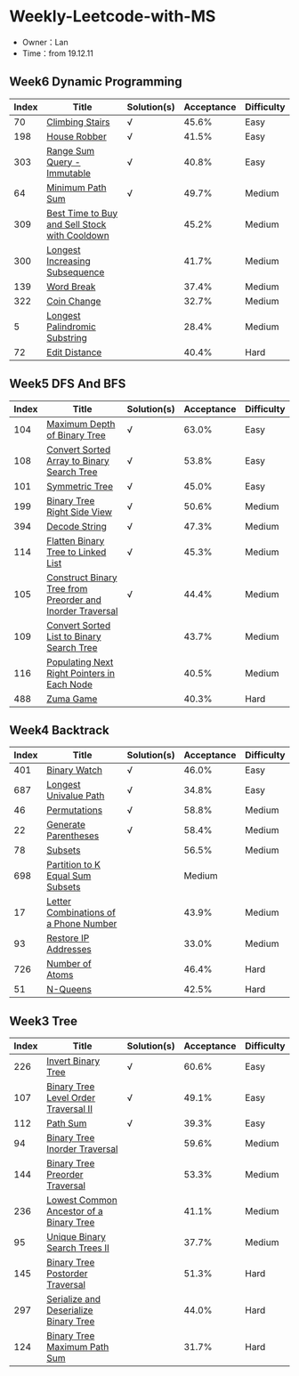 # Weekly-Leetcode-with-MS
- Owner：Lan 
- Time：from 19.12.11

## Week6 Dynamic Programming
Index|Title|Solution(s)|Acceptance|Difficulty
-|-|-|-|-
70|[Climbing Stairs](https://leetcode.com/problems/climbing-stairs)|√|45.6%|Easy
198|[House Robber](https://leetcode.com/problems/house-robber)|√|41.5%|Easy
303|[Range Sum Query - Immutable](https://leetcode.com/problems/range-sum-query-immutable)|√|40.8%|Easy
64|[Minimum Path Sum](https://leetcode.com/problems/minimum-path-sum)|√|49.7%|Medium
309|[Best Time to Buy and Sell Stock with Cooldown](https://leetcode.com/problems/best-time-to-buy-and-sell-stock-with-cooldown)||45.2%|Medium
300|[Longest Increasing Subsequence](https://leetcode.com/problems/longest-increasing-subsequence)||41.7%|Medium
139|[Word Break](https://leetcode.com/problems/word-break)||37.4%|Medium
322|[Coin Change](https://leetcode.com/problems/coin-change)||32.7%|Medium
5|[Longest Palindromic Substring](https://leetcode.com/problems/longest-palindromic-substring)||28.4%|Medium
72|[Edit Distance](https://leetcode.com/problems/edit-distance)||40.4%|Hard

## Week5 DFS And BFS
Index|Title|Solution(s)|Acceptance|Difficulty
-|-|-|-|-
104|[Maximum Depth of Binary Tree](https://leetcode.com/problems/maximum-depth-of-binary-tree)|√|63.0%|Easy
108|[Convert Sorted Array to Binary Search Tree](https://leetcode.com/problems/convert-sorted-array-to-binary-search-tree)|√|53.8%|Easy
101|[Symmetric Tree](https://leetcode.com/problems/symmetric-tree)|√|45.0%|Easy
199|[Binary Tree Right Side View](https://leetcode.com/problems/binary-tree-right-side-view)|√|50.6%|Medium
394|[Decode String](https://leetcode.com/problems/decode-string)|√|47.3%|Medium
114|[Flatten Binary Tree to Linked List](https://leetcode.com/problems/flatten-binary-tree-to-linked-list)|√|45.3%|Medium
105|[Construct Binary Tree from Preorder and Inorder Traversal](https://leetcode.com/problems/construct-binary-tree-from-preorder-and-inorder-traversal)|√|44.4%|Medium
109|[Convert Sorted List to Binary Search Tree](https://leetcode.com/problems/convert-sorted-list-to-binary-search-tree)||43.7%|Medium
116|[Populating Next Right Pointers in Each Node](https://leetcode.com/problems/populating-next-right-pointers-in-each-node)||40.5%|Medium
488|[Zuma Game](https://leetcode.com/problems/zuma-game)||40.3%|Hard


## Week4 Backtrack
Index|Title|Solution(s)|Acceptance|Difficulty
-|-|-|-|-
401|[Binary Watch](https://leetcode.com/problems/binary-watch)|√|46.0%|Easy
687|[Longest Univalue Path](https://leetcode.com/problems/longest-univalue-path)|√|34.8%|Easy
46|[Permutations](https://leetcode.com/problems/permutations)|√|58.8%|Medium
22|[Generate Parentheses](https://leetcode.com/problems/generate-parentheses)|√|58.4%|Medium
78|[Subsets](https://leetcode.com/problems/subsets)||56.5%|Medium
698|[Partition to K Equal Sum Subsets](https://leetcode.com/problems/partition-to-k-equal-sum-subsets)||Medium
17|[Letter Combinations of a Phone Number](https://leetcode.com/problems/letter-combinations-of-a-phone-number)||43.9%|Medium
93|[Restore IP Addresses](https://leetcode.com/problems/restore-ip-addresses)||33.0%|Medium
726|[Number of Atoms](https://leetcode.com/problems/number-of-atoms)||46.4%|Hard
51|[N-Queens](https://leetcode.com/problems/n-queens)||42.5%|Hard


## Week3 Tree
Index|Title|Solution(s)|Acceptance|Difficulty
-|-|-|-|-
226|[Invert Binary Tree](https://leetcode.com/problems/invert-binary-tree)|√|60.6%|Easy
107|[Binary Tree Level Order Traversal II](https://leetcode.com/problems/binary-tree-level-order-traversal-ii)|√|49.1%|Easy
112|[Path Sum](https://leetcode.com/problems/path-sum)|√|39.3%|Easy
94|[Binary Tree Inorder Traversal](https://leetcode.com/problems/binary-tree-inorder-traversal)||59.6%|Medium
144|[Binary Tree Preorder Traversal](https://leetcode.com/problems/binary-tree-preorder-traversal)||53.3%|Medium
236|[Lowest Common Ancestor of a Binary Tree](https://leetcode.com/problems/lowest-common-ancestor-of-a-binary-tree)||41.1%|Medium
95|[Unique Binary Search Trees II](https://leetcode.com/problems/unique-binary-search-trees-ii)||37.7%|Medium
145|[Binary Tree Postorder Traversal](https://leetcode.com/problems/binary-tree-postorder-traversal)||51.3%|Hard
297|[Serialize and Deserialize Binary Tree](https://leetcode.com/problems/serialize-and-deserialize-binary-tree)||44.0%|Hard
124|[Binary Tree Maximum Path Sum](https://leetcode.com/problems/binary-tree-maximum-path-sum)||31.7%|Hard